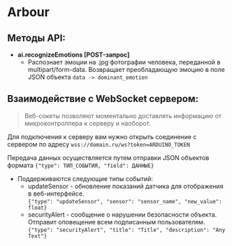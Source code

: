 # Arbour
## Методы API:

- **ai.recognizeEmotions [POST-запрос]**
    - Распознает эмоции на .jpg фотографии человека, переданной в multipart/form-data. 
Возвращает преобладающую эмоцию в поле JSON объекта `data -> dominant_emotion`


## Взаимодействие с WebSocket сервером:
> Веб-сокеты позволяют моментально доставлять информацию от микроконтроллера к серверу и наоборот.

Для подключения к серверу вам нужно открыть соединение с сервером по адресу `wss://domain.ru/ws?token=ARDUINO_TOKEN`

Передача данных осуществляется путем отправки JSON объектов формата `{"type": ТИП_СОБЫТИЯ, "field": ДАННЫЕ}`

- Поддерживаются следующие типы событий:
    - updateSensor - обновление показаний датчика для отображения в веб-интерфейсе.  
`{"type": "updateSensor", "sensor": "sensor_name", "new_value": float}`
    - securityAlert - сообщение о нарушении безопасности объекта. Отправит оповещение всем подписанным пользователям.  
`{"type": "securityAlert", "title": "Title", "description": "Any Text"}`
